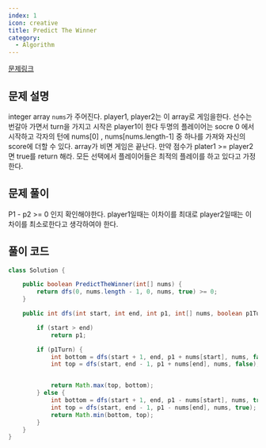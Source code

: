 ```yaml
---
index: 1
icon: creative
title: Predict The Winner
category:
  - Algorithm
---
```


[문제링크](https://leetcode.com/problems/predict-the-winner/)

## 문제 설명

integer array `nums`가 주어진다. player1, player2는 이 array로 게임을한다.
선수는 번갈아 가면서 turn을 가지고 시작은 player1이 한다 두명의 플레이어는 socre 0 에서 시작하고 각자의 턴에
nums[0] , nums[nums.length-1] 중 하나를 가져와 자신의 score에 더할 수 있다. array가 비면 게임은 끝난다.
만약 점수가 plater1 >= player2면 true를 return 해라.
모든 선택에서 플레이어들은 최적의 플레이를 하고 있다고 가정한다.

## 문제 풀이

P1 - p2 >= 0 인지 확인해야한다. player1일때는 이차이를 최대로 player2일때는 이 차이를 최소로한다고 생각하여야 한다.

## 풀이 코드

```java
class Solution {

    public boolean PredictTheWinner(int[] nums) {
        return dfs(0, nums.length - 1, 0, nums, true) >= 0;
    }

    public int dfs(int start, int end, int p1, int[] nums, boolean p1Turn) {

        if (start > end)
            return p1;

        if (p1Turn) {
            int bottom = dfs(start + 1, end, p1 + nums[start], nums, false);
            int top = dfs(start, end - 1, p1 + nums[end], nums, false);


            return Math.max(top, bottom);
        } else {
            int bottom = dfs(start + 1, end, p1 - nums[start], nums, true);
            int top = dfs(start, end - 1, p1 - nums[end], nums, true);
            return Math.min(bottom, top);
        }
    }
}
```
